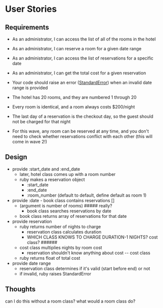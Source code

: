 # User Stories

## Requirements

- As an administrator, I can access the list of all of the rooms in the hotel
- As an administrator, I can reserve a room for a given date range
- As an administrator, I can access the list of reservations for a specific date
- As an administrator, I can get the total cost for a given reservation
- Your code should raise an error ([StandardError](https://ruby-doc.org/core-2.5.0/StandardError.html)) when an invalid date range is provided

- The hotel has 20 rooms, and they are numbered 1 through 20
- Every room is identical, and a room always costs $200/night
- The last day of a reservation is the checkout day, so the guest should not be charged for that night
- For this wave, any room can be reserved at any time, and you don't need to check whether reservations conflict with each other (this will come in wave 2!)

## Design


<!-- - ruby returns array of all rooms
    - rooms are a hash
        - key1 = :room_number (1-20) make them symbols! (don't make anything dependent on this being an integer!)
        - key2 = :room_rate (float = 200.0)
    - is it easy for 200 to become a default later?
    - the block cost can go in the args hash!
    - is it easy for this hash to become a class later? -->
- provide :start_date and :end_date
    - later, hotel class comes up with a room number
    - ruby makes a reservation object
        - :start_date
        - :end_date
        - :room_number (default to default, define default as room 1)
- provide :date
        - book class contains reservations []
  -  (argument is number of rooms) ##### really?
        <!-- - hotel class can return a list of all rooms -->
        - book class searches reservations by date
    - book class returns array of reservations for that date
- provide reservation
    - ruby returns number of nights to charge
        - reservation class calculates duration
        - WHICH CLASS KNOWS TO CHARGE DURATION-1 NIGHTS? cost class? ######
    - cost class multiplies nights by room cost
        - reservation shouldn't know anything about cost -- cost class
    - ruby returns float of total cost
- provide date range
    - reservation class determines if it's valid (start before end) or not
    - if invalid, ruby raises StandardError



## Thoughts

can I do this without a room class? what would a room class do?
